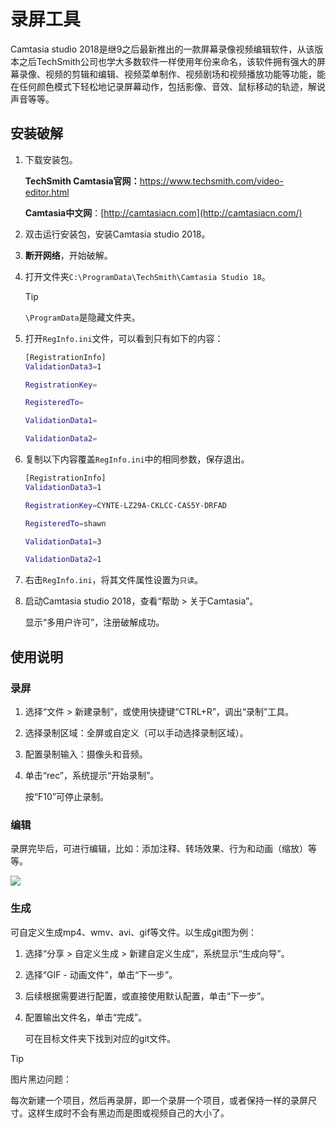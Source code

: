 # 录屏工具

Camtasia studio 2018是继9之后最新推出的一款屏幕录像视频编辑软件，从该版本之后TechSmith公司也学大多数软件一样使用年份来命名，该软件拥有强大的屏幕录像、视频的剪辑和编辑、视频菜单制作、视频剧场和视频播放功能等功能，能在任何颜色模式下轻松地记录屏幕动作，包括影像、音效、鼠标移动的轨迹，解说声音等等。

## 安装破解

1. 下载安装包。

   **TechSmith Camtasia官网：**<https://www.techsmith.com/video-editor.html>

   **Camtasia中文网**：[http://camtasiacn.com](http://camtasiacn.com/)

2. 双击运行安装包，安装Camtasia studio 2018。

3. **断开网络**，开始破解。

4. 打开文件夹`C:\ProgramData\TechSmith\Camtasia Studio 18`。

   > [!Tip]
   >
   > `\ProgramData`是隐藏文件夹。

5. 打开`RegInfo.ini`文件，可以看到只有如下的内容：

   ```bash
   [RegistrationInfo]
   ValidationData3=1
   
   RegistrationKey=
   
   RegisteredTo=
   
   ValidationData1=
   
   ValidationData2=
   ```

   

6. 复制以下内容覆盖`RegInfo.ini`中的相同参数，保存退出。

   ```bash
   [RegistrationInfo]
   ValidationData3=1
   
   RegistrationKey=CYNTE-LZ29A-CKLCC-CAS5Y-DRFAD
   
   RegisteredTo=shawn
   
   ValidationData1=3
   
   ValidationData2=1
   ```

   

7. 右击`RegInfo.ini`，将其文件属性设置为`只读`。

8. 启动Camtasia studio 2018，查看“帮助 > 关于Camtasia”。

   显示“多用户许可”，注册破解成功。

## 使用说明

### 录屏

1. 选择“文件 > 新建录制”，或使用快捷键“CTRL+R”，调出“录制”工具。

2. 选择录制区域：全屏或自定义（可以手动选择录制区域）。

3. 配置录制输入：摄像头和音频。

4. 单击“rec”，系统提示“开始录制”。

   按“F10”可停止录制。

### 编辑

录屏完毕后，可进行编辑，比如：添加注释、转场效果、行为和动画（缩放）等等。

![](../../img/test.gif)

### 生成

可自定义生成mp4、wmv、avi、gif等文件。以生成git图为例：

1. 选择“分享 > 自定义生成 > 新建自定义生成”，系统显示“生成向导”。

2. 选择“GIF - 动画文件”，单击“下一步”。

3. 后续根据需要进行配置，或直接使用默认配置，单击“下一步”。

4. 配置输出文件名，单击“完成”。

   可在目标文件夹下找到对应的git文件。

> [!Tip]
>
> 图片黑边问题：
>
> 每次新建一个项目，然后再录屏，即一个录屏一个项目，或者保持一样的录屏尺寸。这样生成时不会有黑边而是图或视频自己的大小了。